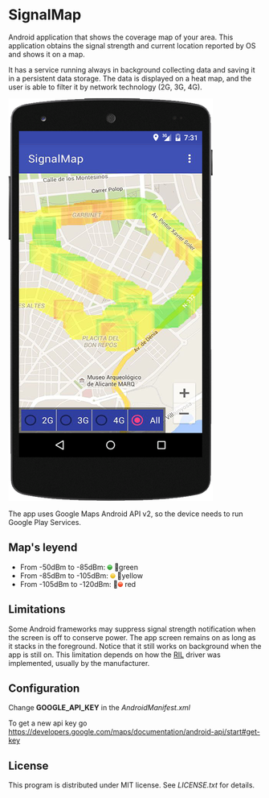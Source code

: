 # SignalMap

Android application that shows the coverage map of your area.
This application obtains the signal strength and current location reported by OS and shows it on a map.

It has a service running always in background collecting data and saving it in a persistent data storage.
The data is displayed on a heat map, and the user is able to filter it by network technology (2G, 3G, 4G).

![screenshot](./captures/screenshot01.png)

The app uses Google Maps Android API v2, so the device needs to run Google Play Services.

## Map's leyend

+ From -50dBm to -85dBm: ![green color](./captures/green.png) green 
+ From -85dBm to -105dBm: ![yellow color](./captures/yellow.png) yellow
+ From -105dBm to -120dBm: ![red color](./captures/red.png) red

## Limitations

Some Android frameworks may suppress signal strength notification when the screen is off to conserve power.
The app screen remains on as long as it stacks in the foreground. Notice that it still works on background 
when the app is still on.
This limitation depends on how the [RIL](https://en.wikipedia.org/wiki/Radio_Interface_Layer) driver
was implemented, usually by the manufacturer.

## Configuration

Change **GOOGLE_API_KEY** in the *AndroidManifest.xml*

To get a new api key go https://developers.google.com/maps/documentation/android-api/start#get-key

## License

This program is distributed under MIT license. See *LICENSE.txt* for details.